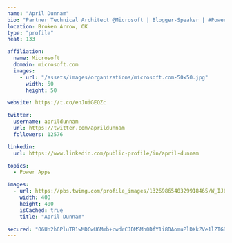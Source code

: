 ```yaml
---
name: "April Dunnam"
bio: "Partner Technical Architect @Microsoft | Blogger-Speaker | #PowerApps, #PowerAutomate, #Office365, #SharePoint | #WIT | #Karaoke Queen"
location: Broken Arrow, OK
type: "profile"
heat: 133

affiliation:
  name: Microsoft
  domain: microsoft.com
  images:
    - url: "/assets/images/organizations/microsoft.com-50x50.jpg"
      width: 50
      height: 50

website: https://t.co/enJuiGEQZc

twitter:
  username: aprildunnam
  url: https://twitter.com/aprildunnam
  followers: 12576

linkedin:
  url: https://www.linkedin.com/public-profile/in/april-dunnam

topics:
  - Power Apps

images:
  - url: https://pbs.twimg.com/profile_images/1326986540329918465/W_IJ6Ih2_400x400.jpg
    width: 400
    height: 400
    isCached: true
    title: "April Dunnam"

secured: "O6Un2h6PluTR1wMDCwU6Mmb+cwdrCJDMSMh0DfY1i8DAomuPlDXkZVe1lZTGDMFE4e/faCa6TT/+iB7bASZBWV3xAIOtUnngvOx9OIu9ivZb7AvQ4piQkBSK2kEymc75A52Vu30bQ9ZyFXPn/sE10+SerQ2Y5XGFk5FK3qOl0TWUN98iyYVQFjvz56hNU6hhTlp24g504hk6wq95AzWrYVY2DqbdOjuveRRxr6z3p0uGmdQ9ZSl2hLmBPqEYNr/oC62CX0aWBkNIi+HBEElPFgpscXvsRAFkEmVwSaQodJ+PENEX32xJDIh190UBOWAQdjSnETRLWb0nrHSiAK62r8ZEXjAjvPqgIERRp0nYVhPRnX7jbWgRMlWhldFd1sR8hL3g46arN0e94oC7OXHbHWE8RMEbbeY+NrexwfRZnaA=;DKtX8hhLIvvOYTTOuaNw0Q=="
---
```


